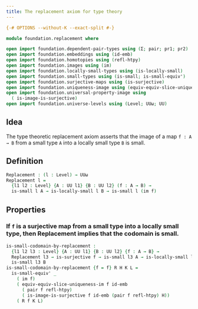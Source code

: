 ```yaml
---
title: The replacement axiom for type theory
---
```


```agda
{-# OPTIONS --without-K --exact-split #-}

module foundation.replacement where

open import foundation.dependent-pair-types using (Σ; pair; pr1; pr2)
open import foundation.embeddings using (id-emb)
open import foundation.homotopies using (refl-htpy)
open import foundation.images using (im)
open import foundation.locally-small-types using (is-locally-small)
open import foundation.small-types using (is-small; is-small-equiv')
open import foundation.surjective-maps using (is-surjective)
open import foundation.uniqueness-image using (equiv-equiv-slice-uniqueness-im)
open import foundation.universal-property-image using
  ( is-image-is-surjective)
open import foundation.universe-levels using (Level; UUω; UU)
```

## Idea

The type theoretic replacement axiom asserts that the image of a map `f : A → B` from a small type `A` into a locally small type `B` is small.

## Definition

```agda
Replacement : (l : Level) → UUω
Replacement l =
  {l1 l2 : Level} {A : UU l1} {B : UU l2} (f : A → B) →
  is-small l A → is-locally-small l B → is-small l (im f)
```

## Properties

### If `f` is a surjective map from a small type into a locally small type, then Replacement implies that the codomain is small.

```agda
is-small-codomain-by-replacement :
  {l1 l2 l3 : Level} {A : UU l1} {B : UU l2} {f : A → B} →
  Replacement l3 → is-surjective f → is-small l3 A → is-locally-small l3 B →
  is-small l3 B
is-small-codomain-by-replacement {f = f} R H K L =
  is-small-equiv' _
    ( im f)
    ( equiv-equiv-slice-uniqueness-im f id-emb
      ( pair f refl-htpy)
      ( is-image-is-surjective f id-emb (pair f refl-htpy) H))
    ( R f K L)
```
